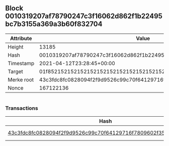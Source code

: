 ## Block 0010319207af78790247c3f16062d862f1b22495bc7b3155a369a3b60f832704

Attribute | Value
--- | ---
Height | 13185
Hash | 0010319207af78790247c3f16062d862f1b22495bc7b3155a369a3b60f832704
Timestamp | 2021-04-12T23:28:45+00:00
Target | 01f8521521521521521521521521521521521521521521521521521521521521
Merke root | 43c3fdc8fc0828094f2f9d9526c99c70f64129716f7809602f357160e32c079b
Nonce | 167122136

```

```

### Transactions

Hash | Amount
--- | ---
[43c3fdc8fc0828094f2f9d9526c99c70f64129716f7809602f357160e32c079b](43c3fdc8fc0828094f2f9d9526c99c70f64129716f7809602f357160e32c079b.md) | 10.00000000 SKEPTI 
